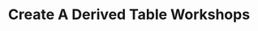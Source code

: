 ---
layout: sub-navigation
title: Create A Derived Table Workshops
eleventyNavigation:
  key: Create A Derived Table Workshops
  parent: Ways of working
  order: 7
---